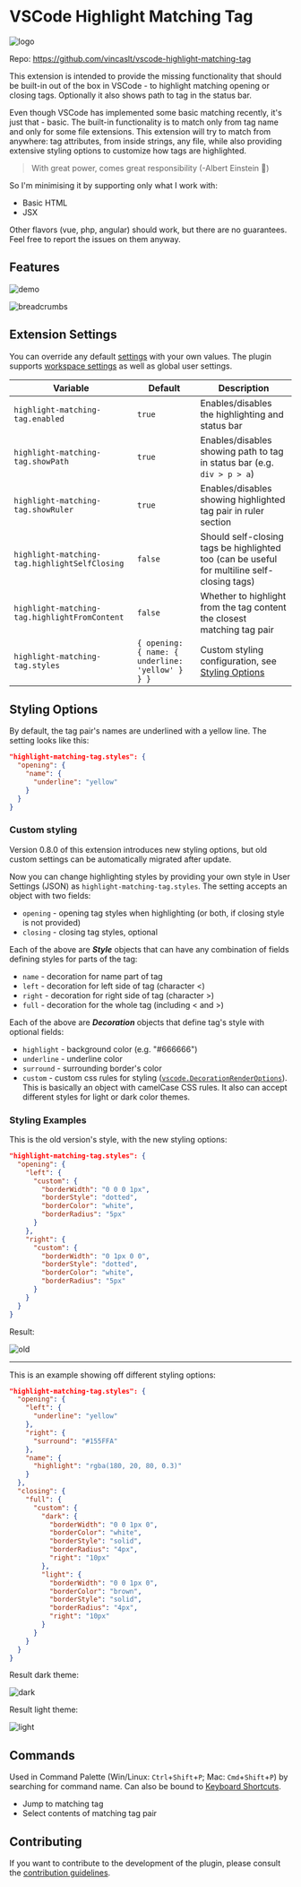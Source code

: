 # VSCode Highlight Matching Tag

![logo](https://i.imgbox.com/eZAMmnap.png)

Repo: <https://github.com/vincaslt/vscode-highlight-matching-tag>

This extension is intended to provide the missing functionality that should be built-in out of the box in VSCode - to highlight matching opening or closing tags. Optionally it also shows path to tag in the status bar.

Even though VSCode has implemented some basic matching recently, it's just that - basic. The built-in functionality is to match only from tag name and only for some file extensions. This extension will try to match from anywhere: tag attributes, from inside strings, any file, while also providing extensive styling options to customize how tags are highlighted.

> With great power, comes great responsibility (-Albert Einstein 🤦)

So I'm minimising it by supporting only what I work with:

- Basic HTML
- JSX

Other flavors (vue, php, angular) should work, but there are no guarantees. Feel free to report the issues on them anyway.

## Features

![demo](https://images2.imgbox.com/71/2a/zIA1XCzK_o.gif)

![breadcrumbs](https://images2.imgbox.com/bc/0d/PzVAkYdU_o.png)

## Extension Settings

You can override any default [settings](https://code.visualstudio.com/docs/getstarted/settings) with your own values. The plugin supports [workspace settings](https://code.visualstudio.com/docs/editor/multi-root-workspaces) as well as global user settings.

| Variable                                      | Default                                          | Description                                                                                 |
| --------------------------------------------- | ------------------------------------------------ | ------------------------------------------------------------------------------------------- |
| `highlight-matching-tag.enabled`              | `true`                                           | Enables/disables the highlighting and status bar                                            |
| `highlight-matching-tag.showPath`             | `true`                                           | Enables/disables showing path to tag in status bar (e.g. `div > p > a`)                     |
| `highlight-matching-tag.showRuler`            | `true`                                           | Enables/disables showing highlighted tag pair in ruler section                              |
| `highlight-matching-tag.highlightSelfClosing` | `false`                                          | Should self-closing tags be highlighted too (can be useful for multiline self-closing tags) |
| `highlight-matching-tag.highlightFromContent` | `false`                                          | Whether to highlight from the tag content the closest matching tag pair                     |
| `highlight-matching-tag.styles`               | `{ opening: { name: { underline: 'yellow' } } }` | Custom styling configuration, see [Styling Options](#styling-options)                       |

## Styling Options

By default, the tag pair's names are underlined with a yellow line. The setting looks like this:

```json
"highlight-matching-tag.styles": {
  "opening": {
    "name": {
      "underline": "yellow"
    }
  }
}
```

### Custom styling

Version 0.8.0 of this extension introduces new styling options, but old custom settings can be automatically migrated after update.

Now you can change highlighting styles by providing your own style in User Settings (JSON) as `highlight-matching-tag.styles`. The setting accepts an object with two fields:

- `opening` - opening tag styles when highlighting (or both, if closing style is not provided)
- `closing` - closing tag styles, optional

Each of the above are **_Style_** objects that can have any combination of fields defining styles for parts of the tag:

- `name` - decoration for name part of tag
- `left` - decoration for left side of tag (character <)
- `right` - decoration for right side of tag (character >)
- `full` - decoration for the whole tag (including < and >)

Each of the above are **_Decoration_** objects that define tag's style with optional fields:

- `highlight` - background color (e.g. "#666666")
- `underline` - underline color
- `surround` - surrounding border's color
- `custom` - custom css rules for styling ([`vscode.DecorationRenderOptions`](https://code.visualstudio.com/docs/extensionAPI/vscode-api#DecorationRenderOptions)). This is basically an object with camelCase CSS rules. It also can accept different styles for light or dark color themes.

### Styling Examples

This is the old version's style, with the new styling options:

```json
"highlight-matching-tag.styles": {
  "opening": {
    "left": {
      "custom": {
        "borderWidth": "0 0 0 1px",
        "borderStyle": "dotted",
        "borderColor": "white",
        "borderRadius": "5px"
      }
    },
    "right": {
      "custom": {
        "borderWidth": "0 1px 0 0",
        "borderStyle": "dotted",
        "borderColor": "white",
        "borderRadius": "5px"
      }
    }
  }
}
```

Result:

![old](https://images2.imgbox.com/3a/c2/ljn6gN20_o.png)

---

This is an example showing off different styling options:

```json
"highlight-matching-tag.styles": {
  "opening": {
    "left": {
      "underline": "yellow"
    },
    "right": {
      "surround": "#155FFA"
    },
    "name": {
      "highlight": "rgba(180, 20, 80, 0.3)"
    }
  },
  "closing": {
    "full": {
      "custom": {
        "dark": {
          "borderWidth": "0 0 1px 0",
          "borderColor": "white",
          "borderStyle": "solid",
          "borderRadius": "4px",
          "right": "10px"
        },
        "light": {
          "borderWidth": "0 0 1px 0",
          "borderColor": "brown",
          "borderStyle": "solid",
          "borderRadius": "4px",
          "right": "10px"
        }
      }
    }
  }
}
```

Result dark theme:

![dark](https://images2.imgbox.com/85/d6/qRBWNUgu_o.png)

Result light theme:

![light](https://images2.imgbox.com/16/66/y47CkpXm_o.png)

## Commands

Used in Command Palette (Win/Linux: `Ctrl`+`Shift`+`P`; Mac: `Cmd`+`Shift`+`P`) by searching for command name. Can also be bound to [Keyboard Shortcuts](https://code.visualstudio.com/docs/getstarted/keybindings).

- Jump to matching tag
- Select contents of matching tag pair

## Contributing

If you want to contribute to the development of the plugin, please consult the [contribution guidelines](https://github.com/vincaslt/vscode-highlight-matching-tag/blob/master/CONTRIBUTING.md).

